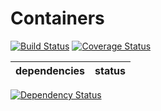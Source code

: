 Containers
============

[![Build Status](https://travis-ci.org/NetCommons3/Containers.svg)](https://travis-ci.org/NetCommons3/Containers)
[![Coverage Status](https://coveralls.io/repos/NetCommons3/Containers/badge.png)](https://coveralls.io/r/NetCommons3/Containers)

| dependencies | status |
| ------------ | ------ |
[![Dependency Status](https://www.versioneye.com/user/projects/536c73ad14c158229a00002c/badge.png)](https://www.versioneye.com/user/projects/536c73ad14c158229a00002c)
